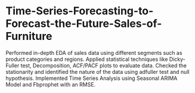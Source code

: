 # Time-Series-Forecasting-to-Forecast-the-Future-Sales-of-Furniture
Performed in-depth EDA of sales data using different segments such as product categories and regions.
Applied statistical techniques like Dicky-Fuller test, Decomposition, ACF/PACF plots to evaluate data.
Checked the stationarity and identified the nature of the data using adfuller test and null hypothesis.
Implemented Time Series Analysis using Seasonal ARIMA Model and Fbprophet with an RMSE.

